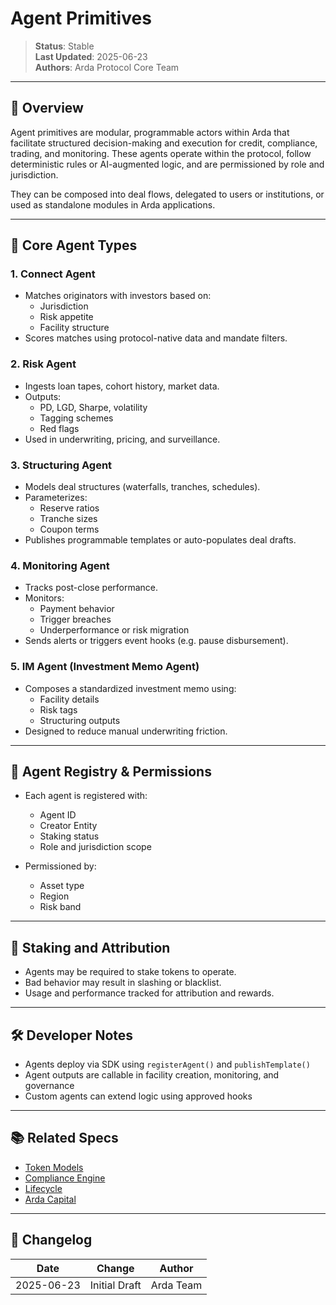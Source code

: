 # Agent Primitives

> **Status**: Stable  
> **Last Updated**: 2025-06-23  
> **Authors**: Arda Protocol Core Team

---

## 🧭 Overview

Agent primitives are modular, programmable actors within Arda that facilitate structured decision-making and execution for credit, compliance, trading, and monitoring. These agents operate within the protocol, follow deterministic rules or AI-augmented logic, and are permissioned by role and jurisdiction.

They can be composed into deal flows, delegated to users or institutions, or used as standalone modules in Arda applications.

---

## 🤖 Core Agent Types

### 1. **Connect Agent**
- Matches originators with investors based on:
  - Jurisdiction
  - Risk appetite
  - Facility structure
- Scores matches using protocol-native data and mandate filters.

### 2. **Risk Agent**
- Ingests loan tapes, cohort history, market data.
- Outputs:
  - PD, LGD, Sharpe, volatility
  - Tagging schemes
  - Red flags
- Used in underwriting, pricing, and surveillance.

### 3. **Structuring Agent**
- Models deal structures (waterfalls, tranches, schedules).
- Parameterizes:
  - Reserve ratios
  - Tranche sizes
  - Coupon terms
- Publishes programmable templates or auto-populates deal drafts.

### 4. **Monitoring Agent**
- Tracks post-close performance.
- Monitors:
  - Payment behavior
  - Trigger breaches
  - Underperformance or risk migration
- Sends alerts or triggers event hooks (e.g. pause disbursement).

### 5. **IM Agent (Investment Memo Agent)**
- Composes a standardized investment memo using:
  - Facility details
  - Risk tags
  - Structuring outputs
- Designed to reduce manual underwriting friction.

---

## 🧩 Agent Registry & Permissions

- Each agent is registered with:
  - Agent ID
  - Creator Entity
  - Staking status
  - Role and jurisdiction scope

- Permissioned by:
  - Asset type
  - Region
  - Risk band

---

## 🎯 Staking and Attribution

- Agents may be required to stake tokens to operate.
- Bad behavior may result in slashing or blacklist.
- Usage and performance tracked for attribution and rewards.

---

## 🛠️ Developer Notes

- Agents deploy via SDK using `registerAgent()` and `publishTemplate()`
- Agent outputs are callable in facility creation, monitoring, and governance
- Custom agents can extend logic using approved hooks

---

## 📚 Related Specs

- [Token Models](../protocol/token-models.md)
- [Compliance Engine](../protocol/compliance-engine.md)
- [Lifecycle](../protocol/lifecycle.md)
- [Arda Capital](../product/arda-capital.md)

---

## 🧭 Changelog

| Date       | Change           | Author       |
|------------|------------------|--------------|
| 2025-06-23 | Initial Draft    | Arda Team    |
